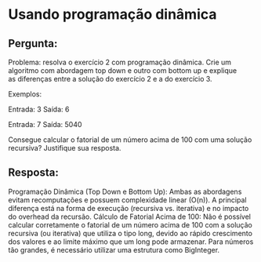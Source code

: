 # Usando programação dinâmica

## Pergunta:
Problema: resolva o exercício 2 com programação dinâmica. Crie um algoritmo com abordagem top down e outro com bottom up e explique as diferenças entre a solução do exercício 2 e a do exercício 3.

Exemplos:

Entrada: 3
Saída: 6

Entrada: 7
Saída: 5040

Consegue calcular o fatorial de um número acima de 100 com uma solução recursiva? Justifique sua resposta.

## Resposta:
Programação Dinâmica (Top Down e Bottom Up): Ambas as abordagens evitam recomputações e possuem complexidade linear (O(n)). A principal diferença está na forma de execução (recursiva vs. iterativa) e no impacto do overhead da recursão.
Cálculo de Fatorial Acima de 100:
Não é possível calcular corretamente o fatorial de um número acima de 100 com a solução recursiva (ou iterativa) que utiliza o tipo long, devido ao rápido crescimento dos valores e ao limite máximo que um long pode armazenar. Para números tão grandes, é necessário utilizar uma estrutura como BigInteger.
